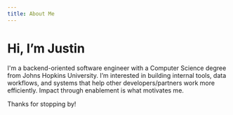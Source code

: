 ```yaml
---
title: About Me
---
```


# Hi, I’m Justin

I'm a backend-oriented software engineer with a Computer Science degree from Johns Hopkins University. I’m interested in building internal tools, data workflows, and systems that help other developers/partners work more efficiently. Impact through enablement is what motivates me.


Thanks for stopping by!

